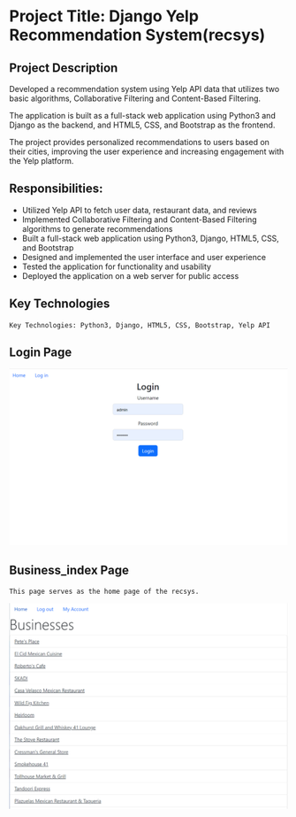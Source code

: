 # Project Title: Django Yelp Recommendation System(recsys)

## Project Description
Developed a recommendation system using Yelp API data that utilizes two basic algorithms, 
Collaborative Filtering and Content-Based Filtering.

The application is built as a full-stack web application using Python3 and Django as the backend, 
and HTML5, CSS, and Bootstrap as the frontend. 

The project provides personalized recommendations to users based on their cities, 
improving the user experience and increasing engagement with the Yelp platform.

## Responsibilities:
* Utilized Yelp API to fetch user data, restaurant data, and reviews
* Implemented Collaborative Filtering and Content-Based Filtering algorithms to generate recommendations
* Built a full-stack web application using Python3, Django, HTML5, CSS, and Bootstrap
* Designed and implemented the user interface and user experience
* Tested the application for functionality and usability
* Deployed the application on a web server for public access

## Key Technologies
    Key Technologies: Python3, Django, HTML5, CSS, Bootstrap, Yelp API


## Login Page
![Login_Page](/Display/Login.png)


## Business_index Page
    This page serves as the home page of the recsys.
![Business_index_Page](/Display/Business_index.png)

